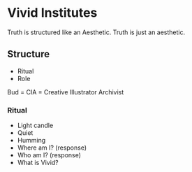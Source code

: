 # Vivid Institutes

Truth is structured like an Aesthetic.
Truth is just an aesthetic.

## Structure

* Ritual
* Role

Bud = CIA = Creative Illustrator Archivist

### Ritual

* Light candle
* Quiet
* Humming
* Where am I? (response)
* Who am I? (response)
* What is Vivid?



